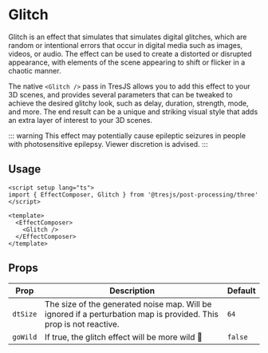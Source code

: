 # Glitch

<DocsDemo>
  <GlitchThreeDemo />
</DocsDemo>

Glitch is an effect that simulates that simulates digital glitches, which are random or intentional errors that occur in digital media such as images, videos, or audio. The effect can be used to create a distorted or disrupted appearance, with elements of the scene appearing to shift or flicker in a chaotic manner.

The native `<Glitch />` pass in TresJS allows you to add this effect to your 3D scenes, and provides several parameters that can be tweaked to achieve the desired glitchy look, such as delay, duration, strength, mode, and more. The end result can be a unique and striking visual style that adds an extra layer of interest to your 3D scenes.

::: warning
This effect may potentially cause epileptic seizures in people with photosensitive epilepsy. Viewer discretion is advised.
:::

## Usage

```vue
<script setup lang="ts">
import { EffectComposer, Glitch } from '@tresjs/post-processing/three'
</script>

<template>
  <EffectComposer>
    <Glitch />
  </EffectComposer>
</template>
```

## Props

| Prop    | Description                                                                                                        | Default |
|---------|--------------------------------------------------------------------------------------------------------------------|---------|
| `dtSize` | The size of the generated noise map. Will be ignored if a perturbation map is provided. This prop is not reactive. | `64`    |
| `goWild` | If true, the glitch effect will be more wild 🤪  | `false`
